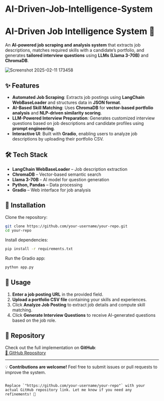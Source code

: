 # AI-Driven-Job-Intelligence-System

# AI-Driven Job Intelligence System 🚀  

An **AI-powered job scraping and analysis system** that extracts job descriptions, matches required skills with a candidate’s portfolio, and generates **tailored interview questions** using **LLMs (Llama 3-70B)** and **ChromaDB**.  

![Screenshot 2025-02-11 173458](https://github.com/user-attachments/assets/200087bd-5393-4a6b-816f-41835ae43f60)

## ✨ Features  

- **Automated Job Scraping**: Extracts job postings using **LangChain WebBaseLoader** and structures data in **JSON format**.  
- **AI-Based Skill Matching**: Uses **ChromaDB** for **vector-based portfolio analysis** and **NLP-driven similarity scoring**.  
- **LLM-Powered Interview Preparation**: Generates customized interview questions based on job descriptions and candidate profiles using **prompt engineering**.  
- **Interactive UI**: Built with **Gradio**, enabling users to analyze job descriptions by uploading their portfolio CSV.  

## 🛠️ Tech Stack  

- **LangChain WebBaseLoader** – Job description extraction  
- **ChromaDB** – Vector-based semantic search  
- **Llama 3-70B** – AI model for question generation  
- **Python, Pandas** – Data processing  
- **Gradio** – Web interface for job analysis  


## 📂 Installation  

Clone the repository:  
```bash
git clone https://github.com/your-username/your-repo.git
cd your-repo
```

Install dependencies:  
```bash
pip install -r requirements.txt
```

Run the Gradio app:  
```bash
python app.py
```

## 🚀 Usage  

1. **Enter a job posting URL** in the provided field.  
2. **Upload a portfolio CSV file** containing your skills and experiences.  
3. Click **Analyze Job Posting** to extract job details and compute skill matching.  
4. Click **Generate Interview Questions** to receive AI-generated questions based on the job role.  

## 🔗 Repository  

Check out the full implementation on **GitHub**:  
[🔗 GitHub Repository](https://github.com/your-username/your-repo)  

---

💡 **Contributions are welcome!** Feel free to submit issues or pull requests to improve the system.  
```

Replace `"https://github.com/your-username/your-repo"` with your actual GitHub repository link. Let me know if you need any refinements! 🚀
